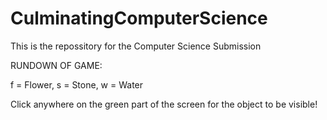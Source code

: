 # CulminatingComputerScience

This is the repossitory for the Computer Science Submission

RUNDOWN OF GAME:

f = Flower,
s = Stone,
w = Water

Click anywhere on the green part of the screen for the object to be visible!
